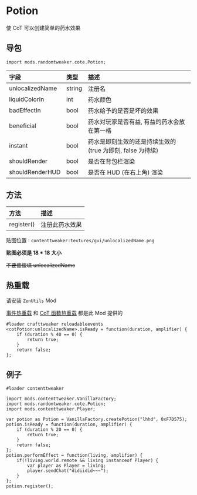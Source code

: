 # Potion

使 CoT 可以创建简单的药水效果

## 导包

```zenscript
import mods.randomtweaker.cote.Potion;
```

| 字段 | 类型 | 描述 |
| :---- | :---- | :---- |
| unlocalizedName | string | 注册名 |
| liquidColorIn | int |药水颜色 |
| badEffectIn | bool | 药水给予的是否是坏的效果 |
| beneficial | bool | 药水对玩家是否有益, 有益的药水会放在第一格 |
|instant | bool | 药水是即刻生效的还是持续生效的 (true 为即刻, false 为持续) |
| shouldRender | bool | 是否在背包栏渲染 |
|shouldRenderHUD | bool | 是否在 HUD (在右上角) 渲染 |

## 方法

| 方法 | 描述 |
| :---- | :---- |
| register() | 注册此药水效果 |

贴图位置 : `contenttweaker:textures/gui/unlocalizedName.png`

**贴图必须是 18 * 18 大小**

~~不要傻傻填 unlocalizedName~~

## 热重载

请安装 `ZenUtils` Mod

[事件热重载](https://github.com/friendlyhj/ZenUtils/wiki/ReloadEvents)
和 [CoT 函数热重载](https://github.com/friendlyhj/ZenUtils/wiki/LateSetCoTFunction) 都是此 Mod 提供的

```zenscript
#loader crafttweaker reloadableevents
<cotPotion:unlocalizedName>.isReady = function(duration, amplifier) {
	if (duration % 40 == 0) {
		return true;
	}
	return false;
};
```

## 例子

```zenscript
#loader contenttweaker

import mods.contenttweaker.VanillaFactory;
import mods.randomtweaker.cote.Potion;
import mods.contenttweaker.Player;

var potion as Potion = VanillaFactory.createPotion("lhhd", 0xF7D575);
potion.isReady = function(duration, amplifier) {
	if (duration % 20 == 0) {
		return true;
	}
	return false;
};
potion.performEffect = function(living, amplifier) {
 	if(!living.world.remote && living instanceof Player) {
		var player as Player = living;
		player.sendChat("didiidid~~~");
	}
};
potion.register();
```
